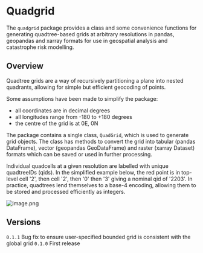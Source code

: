 # Quadgrid
The `quadgrid` package provides a class and some convenience functions 
for generating quadtree-based grids at arbitrary resolutions in pandas, geopandas and xarray formats for use in geospatial analysis and catastrophe risk modelling. 

## Overview
Quadtree grids are a way of recursively partitioning a plane into
nested quadrants, allowing for simple but efficient geocoding of
points.

Some assumptions have been made to simplify the package:
- all coordinates are in decimal degrees
- all longitudes range from -180 to +180 degrees
- the centre of the grid is at 0E, 0N

The package contains a single class, `QuadGrid`, which is used to
generate grid objects. The class has methods to convert the grid into
tabular (pandas DataFrame), vector (geopandas GeoDataFrame) and raster
(xarray Dataset) formats which can be saved or used in further processing.

Individual quadcells at a given resolution are labelled with unique
quadtreeIDs (qids). In the simplified example below, the red point is in top-level cell '2', then cell '2', then '0' then '3' giving a nominal qid of '2203'. In practice, quadtrees lend themselves to a base-4 encoding, allowing them to be stored and processed efficiently as integers.

![image.png](README_files/1bd03ad7-9b47-4b9b-b497-5a05cf2ba6cd.png)

## Versions
`0.1.1` Bug fix to ensure user-specified bounded grid is consistent with the global grid
`0.1.0` First release